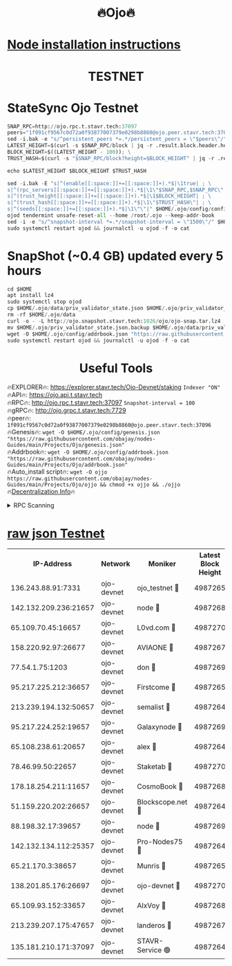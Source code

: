 <h1 align="center"> 🔥Ojo🔥</h1>

[Node installation instructions](https://github.com/obajay/nodes-Guides/tree/main/Projects/Ojo)
=

<h1 align="center"> TESTNET</h1>

# StateSync Ojo Testnet
```python
SNAP_RPC=http://ojo.rpc.t.stavr.tech:37097
peers="1f091cf9567c0d72a0f93877007379e0298b8860@ojo.peer.stavr.tech:37096"
sed -i.bak -e "s/^persistent_peers *=.*/persistent_peers = \"$peers\"/" $HOME/.ojo/config/config.toml
LATEST_HEIGHT=$(curl -s $SNAP_RPC/block | jq -r .result.block.header.height); \
BLOCK_HEIGHT=$((LATEST_HEIGHT - 100)); \
TRUST_HASH=$(curl -s "$SNAP_RPC/block?height=$BLOCK_HEIGHT" | jq -r .result.block_id.hash)

echo $LATEST_HEIGHT $BLOCK_HEIGHT $TRUST_HASH

sed -i.bak -E "s|^(enable[[:space:]]+=[[:space:]]+).*$|\1true| ; \
s|^(rpc_servers[[:space:]]+=[[:space:]]+).*$|\1\"$SNAP_RPC,$SNAP_RPC\"| ; \
s|^(trust_height[[:space:]]+=[[:space:]]+).*$|\1$BLOCK_HEIGHT| ; \
s|^(trust_hash[[:space:]]+=[[:space:]]+).*$|\1\"$TRUST_HASH\"| ; \
s|^(seeds[[:space:]]+=[[:space:]]+).*$|\1\"\"|" $HOME/.ojo/config/config.toml
ojod tendermint unsafe-reset-all --home /root/.ojo --keep-addr-book
sed -i -e "s/^snapshot-interval *=.*/snapshot-interval = \"1500\"/" $HOME/.ojo/config/app.toml
sudo systemctl restart ojod && journalctl -u ojod -f -o cat
```
# SnapShot (~0.4 GB) updated every 5 hours
```python
cd $HOME
apt install lz4
sudo systemctl stop ojod
cp $HOME/.ojo/data/priv_validator_state.json $HOME/.ojo/priv_validator_state.json.backup
rm -rf $HOME/.ojo/data
curl -o - -L http://ojo.snapshot.stavr.tech:1026/ojo/ojo-snap.tar.lz4 | lz4 -c -d - | tar -x -C $HOME/.ojo --strip-components 2
mv $HOME/.ojo/priv_validator_state.json.backup $HOME/.ojo/data/priv_validator_state.json
wget -O $HOME/.ojo/config/addrbook.json "https://raw.githubusercontent.com/obajay/nodes-Guides/main/Projects/Ojo/addrbook.json"
sudo systemctl restart ojod && journalctl -u ojod -f -o cat
```
 <h1 align="center"> Useful Tools</h1>

🔥EXPLORER🔥:        https://explorer.stavr.tech/Ojo-Devnet/staking        `Indexer "ON"` \
🔥API🔥:                     https://ojo.api.t.stavr.tech \
🔥RPC🔥:                    http://ojo.rpc.t.stavr.tech:37097              `Snapshot-interval = 100` \
🔥gRPC🔥:                  http://ojo.grpc.t.stavr.tech:7729 \
🔥peer🔥:                   `1f091cf9567c0d72a0f93877007379e0298b8860@ojo.peer.stavr.tech:37096` \
🔥Genesis🔥:    ```wget -O $HOME/.ojo/config/genesis.json "https://raw.githubusercontent.com/obajay/nodes-Guides/main/Projects/Ojo/genesis.json"``` \
🔥Addrbook🔥:    ```wget -O $HOME/.ojo/config/addrbook.json "https://raw.githubusercontent.com/obajay/nodes-Guides/main/Projects/Ojo/addrbook.json"``` \
🔥Auto_install script🔥: ```wget -O ojjo https://raw.githubusercontent.com/obajay/nodes-Guides/main/Projects/Ojo/ojjo && chmod +x ojjo && ./ojjo``` \
🔥[Decentralization Info](https://github.com/obajay/StateSync-snapshots/tree/main/Projects/Ojo/Decentralization)🔥



<details>
<summary>RPC Scanning</summary>

<h2 align="center"> We scan nodes in real time every 4 hours. And we provide the final result of RPC endpoints.
We cannot influence the operation of these nodes in any way. </h2>


```python
If Voting Power is higher than 0 --> then the Node is a validator of the network and may be subject to attack and be a potential threat to the chain.
```
```python
We marked such validators with a red symbol
```

</details>

[raw json Testnet](https://rpc-check.ojot.stavr.tech/ojot/rpc-ojot-result.json)
=


<table><tr><th>IP-Address</th><th>Network</th><th>Moniker</th><th>Latest Block Height</th><th>Earliest Block Height</th><th>Catching Up</th><th>Tx Index</th><th>Voting Power</th><th>Scan Time</th></tr><tr><td>136.243.88.91:7331</td><td>ojo-devnet</td><td>ojo_testnet 🔴</td><td>4987265</td><td>308845</td><td>False</td><td>on</td><td>1000</td><td>2024-01-16T07:55:40.786969696UTC</td></tr><tr><td>142.132.209.236:21657</td><td>ojo-devnet</td><td>node 🔴</td><td>4987268</td><td>350001</td><td>False</td><td>on</td><td>1999</td><td>2024-01-16T07:55:56.819309388UTC</td></tr><tr><td>65.109.70.45:16657</td><td>ojo-devnet</td><td>L0vd.com 🔴</td><td>4987270</td><td>695918</td><td>False</td><td>off</td><td>998</td><td>2024-01-16T07:56:09.579402619UTC</td></tr><tr><td>158.220.92.97:26677</td><td>ojo-devnet</td><td>AVIAONE 🔴</td><td>4987267</td><td>2754001</td><td>False</td><td>on</td><td>19926</td><td>2024-01-16T07:55:51.313872571UTC</td></tr><tr><td>77.54.1.75:1203</td><td>ojo-devnet</td><td>don 🔴</td><td>4987269</td><td>2906401</td><td>False</td><td>on</td><td>10</td><td>2024-01-16T07:56:01.761500083UTC</td></tr><tr><td>95.217.225.212:36657</td><td>ojo-devnet</td><td>Firstcome 🔴</td><td>4987265</td><td>2985946</td><td>False</td><td>on</td><td>13566</td><td>2024-01-16T07:55:40.485887162UTC</td></tr><tr><td>213.239.194.132:50657</td><td>ojo-devnet</td><td>semalist 🔴</td><td>4987264</td><td>3223522</td><td>False</td><td>on</td><td>21037</td><td>2024-01-16T07:55:34.762547167UTC</td></tr><tr><td>95.217.224.252:19657</td><td>ojo-devnet</td><td>Galaxynode 🔴</td><td>4987269</td><td>3685492</td><td>False</td><td>on</td><td>11888</td><td>2024-01-16T07:56:06.791030104UTC</td></tr><tr><td>65.108.238.61:20657</td><td>ojo-devnet</td><td>alex 🔴</td><td>4987264</td><td>4158001</td><td>False</td><td>on</td><td>11359</td><td>2024-01-16T07:55:34.519331476UTC</td></tr><tr><td>78.46.99.50:22657</td><td>ojo-devnet</td><td>Staketab 🔴</td><td>4987270</td><td>4254801</td><td>False</td><td>on</td><td>1276</td><td>2024-01-16T07:56:09.846411046UTC</td></tr><tr><td>178.18.254.211:11657</td><td>ojo-devnet</td><td>CosmoBook 🔴</td><td>4987268</td><td>4392001</td><td>False</td><td>off</td><td>1057</td><td>2024-01-16T07:56:01.252465584UTC</td></tr><tr><td>51.159.220.202:26657</td><td>ojo-devnet</td><td>Blockscope.net 🔴</td><td>4987264</td><td>4425001</td><td>False</td><td>on</td><td>1707</td><td>2024-01-16T07:55:34.097473085UTC</td></tr><tr><td>88.198.32.17:39657</td><td>ojo-devnet</td><td>node 🔴</td><td>4987269</td><td>4710001</td><td>False</td><td>on</td><td>86171</td><td>2024-01-16T07:56:02.019700281UTC</td></tr><tr><td>142.132.134.112:25357</td><td>ojo-devnet</td><td>Pro-Nodes75 🔴</td><td>4987264</td><td>4887264</td><td>False</td><td>on</td><td>24651</td><td>2024-01-16T07:55:37.709878280UTC</td></tr><tr><td>65.21.170.3:38657</td><td>ojo-devnet</td><td>Munris 🔴</td><td>4987265</td><td>4887265</td><td>False</td><td>off</td><td>20123</td><td>2024-01-16T07:55:40.111406184UTC</td></tr><tr><td>138.201.85.176:26697</td><td>ojo-devnet</td><td>ojo-devnet 🔴</td><td>4987270</td><td>4887270</td><td>False</td><td>on</td><td>1000024000</td><td>2024-01-16T07:56:09.252720082UTC</td></tr><tr><td>65.109.93.152:33657</td><td>ojo-devnet</td><td>AlxVoy 🔴</td><td>4987268</td><td>4943001</td><td>False</td><td>on</td><td>4491415</td><td>2024-01-16T07:55:56.500930755UTC</td></tr><tr><td>213.239.207.175:47657</td><td>ojo-devnet</td><td>landeros 🔴</td><td>4987267</td><td>4967924</td><td>False</td><td>off</td><td>11083</td><td>2024-01-16T07:55:51.586043284UTC</td></tr><tr><td>135.181.210.171:37097</td><td>ojo-devnet</td><td>STAVR-Service 🟢</td><td>4987264</td><td>4985001</td><td>False</td><td>on</td><td>0</td><td>2024-01-16T07:55:35.377277697UTC</td></tr></table>
